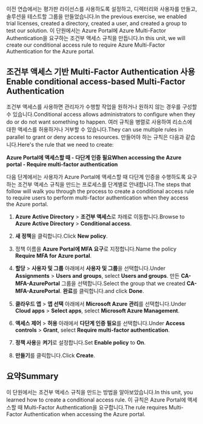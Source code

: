 <span data-ttu-id="b0ea3-101">이전 연습에서는 평가판 라이선스를 사용하도록 설정하고, 디렉터리와 사용자를 만들고, 솔루션을 테스트할 그룹을 만들었습니다.</span><span class="sxs-lookup"><span data-stu-id="b0ea3-101">In the previous exercise, we enabled trial licenses, created a directory, created a user, and created a group to test our solution.</span></span> <span data-ttu-id="b0ea3-102">이 단원에서는 Azure Portal에 Azure Multi-Factor Authentication을 요구하는 조건부 액세스 규칙을 만듭니다.</span><span class="sxs-lookup"><span data-stu-id="b0ea3-102">In this unit, we will create our conditional access rule to require Azure Multi-Factor Authentication for the Azure portal.</span></span>

## <a name="enable-conditional-access-based-multi-factor-authentication"></a><span data-ttu-id="b0ea3-103">조건부 액세스 기반 Multi-Factor Authentication 사용</span><span class="sxs-lookup"><span data-stu-id="b0ea3-103">Enable conditional access-based Multi-Factor Authentication</span></span>

<span data-ttu-id="b0ea3-104">조건부 액세스를 사용하면 관리자가 수행할 작업을 원하거나 원하지 않는 경우를 구성할 수 있습니다.</span><span class="sxs-lookup"><span data-stu-id="b0ea3-104">Conditional access allows administrators to configure when they do or do not want something to happen.</span></span> <span data-ttu-id="b0ea3-105">여러 규칙을 병렬로 사용하여 리소스에 대한 액세스를 허용하거나 거부할 수 있습니다.</span><span class="sxs-lookup"><span data-stu-id="b0ea3-105">They can use multiple rules in parallel to grant or deny access to resources.</span></span> <span data-ttu-id="b0ea3-106">만들어야 하는 규칙은 다음과 같습니다.</span><span class="sxs-lookup"><span data-stu-id="b0ea3-106">Here's the rule that we need to create:</span></span>

<span data-ttu-id="b0ea3-107">**Azure Portal에 액세스할 때 - 다단계 인증 필요**</span><span class="sxs-lookup"><span data-stu-id="b0ea3-107">**When accessing the Azure portal - Require multi-factor authentication**</span></span>

<span data-ttu-id="b0ea3-108">다음 단계에서는 사용자가 Azure Portal에 액세스할 때 다단계 인증을 수행하도록 요구하는 조건부 액세스 규칙을 만드는 프로세스를 단계별로 안내합니다.</span><span class="sxs-lookup"><span data-stu-id="b0ea3-108">The steps that follow will walk you through the process to create a conditional access rule to require users to perform multi-factor authentication when they access the Azure portal.</span></span>

1. <span data-ttu-id="b0ea3-109">**Azure Active Directory** > **조건부 액세스**로 차례로 이동합니다.</span><span class="sxs-lookup"><span data-stu-id="b0ea3-109">Browse to **Azure Active Directory** > **Conditional access**.</span></span>

1. <span data-ttu-id="b0ea3-110">**새 정책**을 클릭합니다.</span><span class="sxs-lookup"><span data-stu-id="b0ea3-110">Click **New policy**.</span></span>

1. <span data-ttu-id="b0ea3-111">정책 이름을 **Azure Portal에 MFA 요구**로 지정합니다.</span><span class="sxs-lookup"><span data-stu-id="b0ea3-111">Name the policy **Require MFA for Azure portal**.</span></span>

1. <span data-ttu-id="b0ea3-112">**할당** > **사용자 및 그룹** 아래에서 **사용자 및 그룹**을 선택합니다.</span><span class="sxs-lookup"><span data-stu-id="b0ea3-112">Under **Assignments** > **Users and groups**, select **Users and groups**.</span></span> <span data-ttu-id="b0ea3-113">만든 **CA-MFA-AzurePortal** 그룹을 선택합니다.</span><span class="sxs-lookup"><span data-stu-id="b0ea3-113">Select the group that we created **CA-MFA-AzurePortal**.</span></span> <span data-ttu-id="b0ea3-114">**완료**를 클릭합니다.</span><span class="sxs-lookup"><span data-stu-id="b0ea3-114">and click **Done**.</span></span>

1. <span data-ttu-id="b0ea3-115">**클라우드 앱** > **앱 선택** 아래에서 **Microsoft Azure 관리**를 선택합니다.</span><span class="sxs-lookup"><span data-stu-id="b0ea3-115">Under **Cloud apps** > **Select apps**, select **Microsoft Azure Management**.</span></span>

1. <span data-ttu-id="b0ea3-116">**액세스 제어** > **허용** 아래에서 **다단계 인증 필요**를 선택합니다.</span><span class="sxs-lookup"><span data-stu-id="b0ea3-116">Under **Access controls** > **Grant**, select **Require multi-factor authentication**.</span></span>

1. <span data-ttu-id="b0ea3-117">**정책 사용**을 **켜기**로 설정합니다.</span><span class="sxs-lookup"><span data-stu-id="b0ea3-117">Set **Enable policy** to **On**.</span></span>

1. <span data-ttu-id="b0ea3-118">**만들기**를 클릭합니다.</span><span class="sxs-lookup"><span data-stu-id="b0ea3-118">Click **Create**.</span></span>

## <a name="summary"></a><span data-ttu-id="b0ea3-119">요약</span><span class="sxs-lookup"><span data-stu-id="b0ea3-119">Summary</span></span>

<span data-ttu-id="b0ea3-120">이 단원에서는 조건부 액세스 규칙을 만드는 방법을 알아보았습니다.</span><span class="sxs-lookup"><span data-stu-id="b0ea3-120">In this unit, you learned how to create a conditional access rule.</span></span> <span data-ttu-id="b0ea3-121">이 규칙은 Azure Portal에 액세스할 때 Multi-Factor Authentication을 요구합니다.</span><span class="sxs-lookup"><span data-stu-id="b0ea3-121">The rule requires Multi-Factor Authentication when accessing the Azure portal.</span></span>
